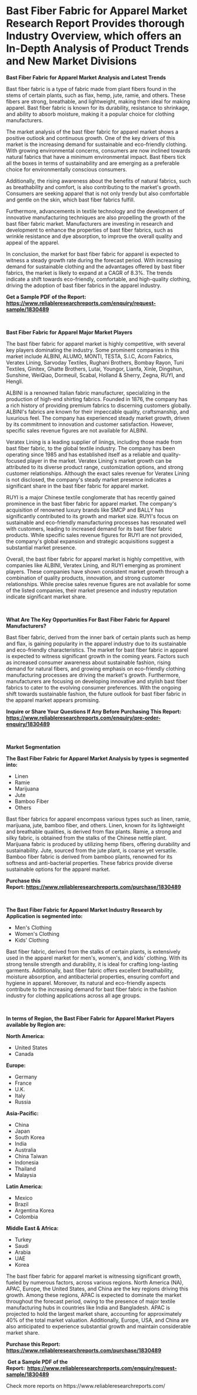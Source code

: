 <p><h1>Bast Fiber Fabric for Apparel Market Research Report Provides thorough Industry Overview, which offers an In-Depth Analysis of Product Trends and New Market Divisions</h1></p><p><strong>Bast Fiber Fabric for Apparel Market Analysis and Latest Trends</strong></p>
<p><p>Bast fiber fabric is a type of fabric made from plant fibers found in the stems of certain plants, such as flax, hemp, jute, ramie, and others. These fibers are strong, breathable, and lightweight, making them ideal for making apparel. Bast fiber fabric is known for its durability, resistance to shrinkage, and ability to absorb moisture, making it a popular choice for clothing manufacturers.</p><p>The market analysis of the bast fiber fabric for apparel market shows a positive outlook and continuous growth. One of the key drivers of this market is the increasing demand for sustainable and eco-friendly clothing. With growing environmental concerns, consumers are now inclined towards natural fabrics that have a minimum environmental impact. Bast fibers tick all the boxes in terms of sustainability and are emerging as a preferable choice for environmentally conscious consumers.</p><p>Additionally, the rising awareness about the benefits of natural fabrics, such as breathability and comfort, is also contributing to the market's growth. Consumers are seeking apparel that is not only trendy but also comfortable and gentle on the skin, which bast fiber fabrics fulfill.</p><p>Furthermore, advancements in textile technology and the development of innovative manufacturing techniques are also propelling the growth of the bast fiber fabric market. Manufacturers are investing in research and development to enhance the properties of bast fiber fabrics, such as wrinkle resistance and dye absorption, to improve the overall quality and appeal of the apparel.</p><p>In conclusion, the market for bast fiber fabric for apparel is expected to witness a steady growth rate during the forecast period. With increasing demand for sustainable clothing and the advantages offered by bast fiber fabrics, the market is likely to expand at a CAGR of 8.3%. The trends indicate a shift towards eco-friendly, comfortable, and high-quality clothing, driving the adoption of bast fiber fabrics in the apparel industry.</p></p>
<p><strong>Get a Sample PDF of the Report:&nbsp; <a href="https://www.reliableresearchreports.com/enquiry/request-sample/1830489">https://www.reliableresearchreports.com/enquiry/request-sample/1830489</a></strong></p>
<p>&nbsp;</p>
<p><strong>Bast Fiber Fabric for Apparel Major Market Players</strong></p>
<p><p>The bast fiber fabric for apparel market is highly competitive, with several key players dominating the industry. Some prominent companies in this market include ALBINI, ALUMO, MONTI, TESTA, S.I.C, Acorn Fabrics, Veratex Lining, Sarvoday Textiles, Rughani Brothers, Bombay Rayon, Tuni Textiles, Ginitex, Ghatte Brothers, Lutai, Youngor, Lianfa, Xinle, Dingshun, Sunshine, WeiQiao, Dormeuil, Scabal, Holland & Sherry, Zegna, RUYI, and Hengli.</p><p>ALBINI is a renowned Italian fabric manufacturer, specializing in the production of high-end shirting fabrics. Founded in 1876, the company has a rich history of providing premium fabrics to discerning customers globally. ALBINI's fabrics are known for their impeccable quality, craftsmanship, and luxurious feel. The company has experienced steady market growth, driven by its commitment to innovation and customer satisfaction. However, specific sales revenue figures are not available for ALBINI.</p><p>Veratex Lining is a leading supplier of linings, including those made from bast fiber fabric, to the global textile industry. The company has been operating since 1985 and has established itself as a reliable and quality-focused player in the market. Veratex Lining's market growth can be attributed to its diverse product range, customization options, and strong customer relationships. Although the exact sales revenue for Veratex Lining is not disclosed, the company's steady market presence indicates a significant share in the bast fiber fabric for apparel market.</p><p>RUYI is a major Chinese textile conglomerate that has recently gained prominence in the bast fiber fabric for apparel market. The company's acquisition of renowned luxury brands like SMCP and BALLY has significantly contributed to its growth and market size. RUYI's focus on sustainable and eco-friendly manufacturing processes has resonated well with customers, leading to increased demand for its bast fiber fabric products. While specific sales revenue figures for RUYI are not provided, the company's global expansion and strategic acquisitions suggest a substantial market presence.</p><p>Overall, the bast fiber fabric for apparel market is highly competitive, with companies like ALBINI, Veratex Lining, and RUYI emerging as prominent players. These companies have shown consistent market growth through a combination of quality products, innovation, and strong customer relationships. While precise sales revenue figures are not available for some of the listed companies, their market presence and industry reputation indicate significant market share.</p></p>
<p>&nbsp;</p>
<p><strong>What Are The Key Opportunities For Bast Fiber Fabric for Apparel Manufacturers?</strong></p>
<p><p>Bast fiber fabric, derived from the inner bark of certain plants such as hemp and flax, is gaining popularity in the apparel industry due to its sustainable and eco-friendly characteristics. The market for bast fiber fabric in apparel is expected to witness significant growth in the coming years. Factors such as increased consumer awareness about sustainable fashion, rising demand for natural fibers, and growing emphasis on eco-friendly clothing manufacturing processes are driving the market's growth. Furthermore, manufacturers are focusing on developing innovative and stylish bast fiber fabrics to cater to the evolving consumer preferences. With the ongoing shift towards sustainable fashion, the future outlook for bast fiber fabric in the apparel market appears promising.</p></p>
<p><strong>Inquire or Share Your Questions If Any Before Purchasing This Report: <a href="https://www.reliableresearchreports.com/enquiry/pre-order-enquiry/1830489">https://www.reliableresearchreports.com/enquiry/pre-order-enquiry/1830489</a></strong></p>
<p>&nbsp;</p>
<p><strong>Market Segmentation</strong></p>
<p><strong>The Bast Fiber Fabric for Apparel Market Analysis by types is segmented into:</strong></p>
<p><ul><li>Linen</li><li>Ramie</li><li>Marijuana</li><li>Jute</li><li>Bamboo Fiber</li><li>Others</li></ul></p>
<p><p>Bast fiber fabrics for apparel encompass various types such as linen, ramie, marijuana, jute, bamboo fiber, and others. Linen, known for its lightweight and breathable qualities, is derived from flax plants. Ramie, a strong and silky fabric, is obtained from the stalks of the Chinese nettle plant. Marijuana fabric is produced by utilizing hemp fibers, offering durability and sustainability. Jute, sourced from the jute plant, is coarse yet versatile. Bamboo fiber fabric is derived from bamboo plants, renowned for its softness and anti-bacterial properties. These fabrics provide diverse sustainable options for the apparel market.</p></p>
<p><strong>Purchase this Report:&nbsp;<a href="https://www.reliableresearchreports.com/purchase/1830489">https://www.reliableresearchreports.com/purchase/1830489</a></strong></p>
<p>&nbsp;</p>
<p><strong>The Bast Fiber Fabric for Apparel Market Industry Research by Application is segmented into:</strong></p>
<p><ul><li>Men's Clothing</li><li>Women's Clothing</li><li>Kids' Clothing</li></ul></p>
<p><p>Bast fiber fabric, derived from the stalks of certain plants, is extensively used in the apparel market for men's, women's, and kids' clothing. With its strong tensile strength and durability, it is ideal for crafting long-lasting garments. Additionally, bast fiber fabric offers excellent breathability, moisture absorption, and antibacterial properties, ensuring comfort and hygiene in apparel. Moreover, its natural and eco-friendly aspects contribute to the increasing demand for bast fiber fabric in the fashion industry for clothing applications across all age groups.</p></p>
<p>&nbsp;</p>
<p><strong>In terms of Region, the Bast Fiber Fabric for Apparel Market Players available by Region are:</strong></p>
<p>
    <p> <strong> North America: </strong>
        <ul>
            <li>United States</li>
            <li>Canada</li>
        </ul>
        </p> 
    <p> <strong> Europe: </strong>
        <ul>
            <li>Germany</li>
            <li>France</li>
            <li>U.K.</li>
            <li>Italy</li>
            <li>Russia</li>
        </ul>
        </p> 
    <p> <strong> Asia-Pacific: </strong>
        <ul>
            <li>China</li>
            <li>Japan</li>
            <li>South Korea</li>
            <li>India</li>
            <li>Australia</li>
            <li>China Taiwan</li>
            <li>Indonesia</li>
            <li>Thailand</li>
            <li>Malaysia</li>
        </ul>
        </p> 
    <p> <strong> Latin America: </strong>
        <ul>
            <li>Mexico</li>
            <li>Brazil</li>
            <li>Argentina Korea</li>
            <li>Colombia</li>
        </ul>
        </p> 
    <p> <strong> Middle East & Africa: </strong>
        <ul>
            <li>Turkey</li>
            <li>Saudi</li>
            <li>Arabia</li>
            <li>UAE</li>
            <li>Korea</li>
        </ul>
    </p>
    </p>
<p><p>The bast fiber fabric for apparel market is witnessing significant growth, fueled by numerous factors, across various regions. North America (NA), APAC, Europe, the United States, and China are the key regions driving this growth. Among these regions, APAC is expected to dominate the market throughout the forecast period, owing to the presence of major textile manufacturing hubs in countries like India and Bangladesh. APAC is projected to hold the largest market share, accounting for approximately 40% of the total market valuation. Additionally, Europe, USA, and China are also anticipated to experience substantial growth and maintain considerable market share.</p></p>
<p><strong>Purchase this Report: <a href="https://www.reliableresearchreports.com/purchase/1830489">https://www.reliableresearchreports.com/purchase/1830489</a></strong></p>
<p>&nbsp;<strong>Get a Sample PDF of the Report:&nbsp;&nbsp;<a href="https://www.reliableresearchreports.com/enquiry/request-sample/1830489">https://www.reliableresearchreports.com/enquiry/request-sample/1830489</a></strong></p>
<p><strong></strong></p>
<p>Check more reports on https://www.reliableresearchreports.com/</p>